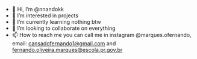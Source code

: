 - 👋 Hi, I’m @nnandokk
- 👀 I’m interested in projects
- 🌱 I’m currently learning nothing btw
- 💞️ I’m looking to collaborate on everything
- 📫 How to reach me you can call me in instagram @marques.ofernando, email: cansadofernando1@gmail.com and fernando.oliveira.marques@escola.pr.gov.br

<!---
nnandokk/nnandokk is a ✨ special ✨ repository because its `README.md` (this file) appears on your GitHub profile.
You can click the Preview link to take a look at your changes.
--->
